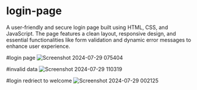 # login-page
A user-friendly and secure login page built using HTML, CSS, and JavaScript. The page features a clean layout, responsive design, and essential functionalities like form validation and dynamic error messages to enhance user experience.

#login page
![Screenshot 2024-07-29 075404](https://github.com/user-attachments/assets/d572aa02-56b7-4b04-95c8-4d5b1dc3d157)

#invalid data 
![Screenshot 2024-07-29 110319](https://github.com/user-attachments/assets/f2e9aac0-0677-4dd9-8ec7-9730b462a521)

#login redriect to welcome
![Screenshot 2024-07-29 002125](https://github.com/user-attachments/assets/aaaf1ca9-328a-4c71-9c76-e723118ef1d8)
